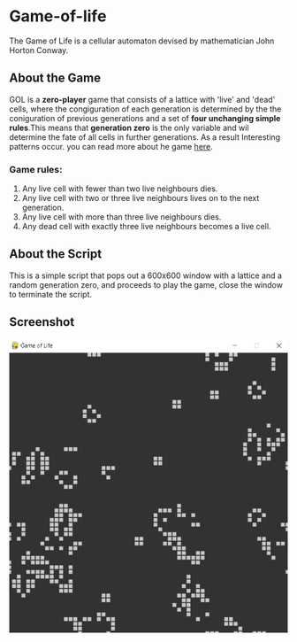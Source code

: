 # Game-of-life
The Game of Life is a cellular automaton devised by mathematician John Horton Conway.


## **About the Game**
GOL is a **zero-player** game that consists of a lattice with 'live' and 'dead' cells, where the congiguration of each generation is determined by the the coniguration of previous generations and a set of **four unchanging simple rules**.This means that **generation zero** is the only variable and  wil determine the fate of all cells in further generations. As a result Interesting patterns occur. you can read more about he game [here](https://en.wikipedia.org/wiki/Conway%27s_Game_of_Life).


### **Game rules:**
1. Any live cell with fewer than two live neighbours dies.
2. Any live cell with two or three live neighbours lives on to the next generation.
3. Any live cell with more than three live neighbours dies.
4. Any dead cell with exactly three live neighbours becomes a live cell.

## **About the Script**
This is a simple script that pops out a 600x600 window  with a lattice and a random generation zero, and proceeds to play the game, close the window to terminate the script. 

## **Screenshot**
![alt text](https://raw.githubusercontent.com/adeoo/Game-of-life/main/GOF.png "Screenshot")
